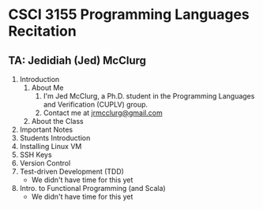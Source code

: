 CSCI 3155 Programming Languages Recitation
==========================================

TA: Jedidiah (Jed) McClurg
--------------------------

1. Introduction
    1. About Me
        1. I'm Jed McClurg, a Ph.D. student in the Programming Languages and Verification (CUPLV) group.
        2. Contact me at jrmcclurg@gmail.com
    2. About the Class
2. Important Notes
3. Students Introduction
4. Installing Linux VM
5. SSH Keys
6. Version Control
7. Test-driven Development (TDD)
    * We didn't have time for this yet
8. Intro. to Functional Programming (and Scala)
    * We didn't have time for this yet
